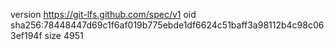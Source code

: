 version https://git-lfs.github.com/spec/v1
oid sha256:78448447d69c1f6af019b775ebde1df6624c51baff3a98112b4c98c063ef194f
size 4951
